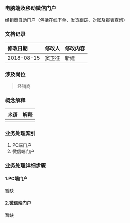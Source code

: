 ### 电脑端及移动微信门户

经销商自助门户（包括在线下单、发货跟踪、对账及报表查询）

### 文档记录

| 修改日期 | 修改人 | 修改内容 |
| :--- | :--- | :--- |
| 2018-08-15 | 窦卫征 | 新建 |

### 涉及岗位

> 经销商

### 概念解释

| 术语 | 解释 |
| :--- | :--- |
|  |  |

### 业务处理索引

1. PC端门户
2. 微信端门户

### 业务处理详细步骤

#### 1.PC端门户

暂缺

#### 2.微信端门户

暂缺

